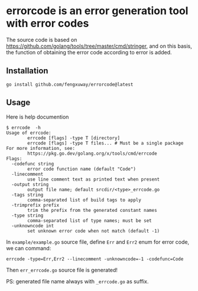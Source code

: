 # errorcode is an error generation tool with error codes

The source code is based on https://github.com/golang/tools/tree/master/cmd/stringer, and on this basis, the function of obtaining the error code according to error is added.

## Installation

```
go install github.com/fengxuway/errorcode@latest
```

## Usage

Here is help documention

```
$ errcode  -h                                                         
Usage of errcode:
        errcode [flags] -type T [directory]
        errcode [flags] -type T files... # Must be a single package
For more information, see:
        https://pkg.go.dev/golang.org/x/tools/cmd/errcode
Flags:
  -codefunc string
        error code function name (default "Code")
  -linecomment
        use line comment text as printed text when present
  -output string
        output file name; default srcdir/<type>_errcode.go
  -tags string
        comma-separated list of build tags to apply
  -trimprefix prefix
        trim the prefix from the generated constant names
  -type string
        comma-separated list of type names; must be set
  -unknowncode int
        set unknown error code when not match (default -1)
```

In `example/example.go` source file, define `Err` and `Err2` enum for error code, we can command:

```
errcode -type=Err,Err2 --linecomment -unknowncode=-1 -codefunc=Code
```

Then `err_errcode.go` source file is generated!

PS: generated file name always with `_errcode.go` as suffix.
